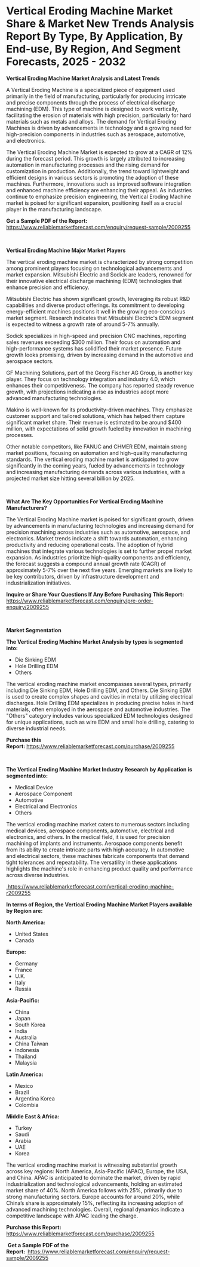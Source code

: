 <p><h1>Vertical Eroding Machine Market Share & Market New Trends Analysis Report By Type, By Application, By End-use, By Region, And Segment Forecasts, 2025 - 2032</h1></p><p><strong>Vertical Eroding Machine Market Analysis and Latest Trends</strong></p>
<p><p>A Vertical Eroding Machine is a specialized piece of equipment used primarily in the field of manufacturing, particularly for producing intricate and precise components through the process of electrical discharge machining (EDM). This type of machine is designed to work vertically, facilitating the erosion of materials with high precision, particularly for hard materials such as metals and alloys. The demand for Vertical Eroding Machines is driven by advancements in technology and a growing need for high-precision components in industries such as aerospace, automotive, and electronics. </p><p>The Vertical Eroding Machine Market is expected to grow at a CAGR of 12% during the forecast period. This growth is largely attributed to increasing automation in manufacturing processes and the rising demand for customization in production. Additionally, the trend toward lightweight and efficient designs in various sectors is promoting the adoption of these machines. Furthermore, innovations such as improved software integration and enhanced machine efficiency are enhancing their appeal. As industries continue to emphasize precision engineering, the Vertical Eroding Machine market is poised for significant expansion, positioning itself as a crucial player in the manufacturing landscape.</p></p>
<p><strong>Get a Sample PDF of the Report:&nbsp;</strong> <a href="https://www.reliablemarketforecast.com/enquiry/request-sample/2009255?utm_campaign=2803&utm_medium=2&utm_source=Github&utm_content=ia&utm_term=12042025&utm_id=vertical-eroding-machine">https://www.reliablemarketforecast.com/enquiry/request-sample/2009255</a></p>
<p>&nbsp;</p>
<p><strong>Vertical Eroding Machine Major Market Players</strong></p>
<p><p>The vertical eroding machine market is characterized by strong competition among prominent players focusing on technological advancements and market expansion. Mitsubishi Electric and Sodick are leaders, renowned for their innovative electrical discharge machining (EDM) technologies that enhance precision and efficiency. </p><p>Mitsubishi Electric has shown significant growth, leveraging its robust R&D capabilities and diverse product offerings. Its commitment to developing energy-efficient machines positions it well in the growing eco-conscious market segment. Research indicates that Mitsubishi Electric's EDM segment is expected to witness a growth rate of around 5-7% annually.</p><p>Sodick specializes in high-speed and precision CNC machines, reporting sales revenues exceeding $300 million. Their focus on automation and high-performance systems has solidified their market presence. Future growth looks promising, driven by increasing demand in the automotive and aerospace sectors.</p><p>GF Machining Solutions, part of the Georg Fischer AG Group, is another key player. They focus on technology integration and industry 4.0, which enhances their competitiveness. The company has reported steady revenue growth, with projections indicating a rise as industries adopt more advanced manufacturing technologies.</p><p>Makino is well-known for its productivity-driven machines. They emphasize customer support and tailored solutions, which has helped them capture significant market share. Their revenue is estimated to be around $400 million, with expectations of solid growth fueled by innovation in machining processes.</p><p>Other notable competitors, like FANUC and CHMER EDM, maintain strong market positions, focusing on automation and high-quality manufacturing standards. The vertical eroding machine market is anticipated to grow significantly in the coming years, fueled by advancements in technology and increasing manufacturing demands across various industries, with a projected market size hitting several billion by 2025.</p></p>
<p>&nbsp;</p>
<p><strong>What Are The Key Opportunities For Vertical Eroding Machine Manufacturers?</strong></p>
<p><p>The Vertical Eroding Machine market is poised for significant growth, driven by advancements in manufacturing technologies and increasing demand for precision machining across industries such as automotive, aerospace, and electronics. Market trends indicate a shift towards automation, enhancing productivity and reducing operational costs. The adoption of hybrid machines that integrate various technologies is set to further propel market expansion. As industries prioritize high-quality components and efficiency, the forecast suggests a compound annual growth rate (CAGR) of approximately 5-7% over the next five years. Emerging markets are likely to be key contributors, driven by infrastructure development and industrialization initiatives.</p></p>
<p><strong>Inquire or Share Your Questions If Any Before Purchasing This Report:</strong> <a href="https://www.reliablemarketforecast.com/enquiry/pre-order-enquiry/2009255?utm_campaign=2803&utm_medium=2&utm_source=Github&utm_content=ia&utm_term=12042025&utm_id=vertical-eroding-machine">https://www.reliablemarketforecast.com/enquiry/pre-order-enquiry/2009255</a></p>
<p>&nbsp;</p>
<p><strong>Market Segmentation</strong></p>
<p><strong>The Vertical Eroding Machine Market Analysis by types is segmented into:</strong></p>
<p><ul><li>Die Sinking EDM</li><li>Hole Drilling EDM</li><li>Others</li></ul></p>
<p><p>The vertical eroding machine market encompasses several types, primarily including Die Sinking EDM, Hole Drilling EDM, and Others. Die Sinking EDM is used to create complex shapes and cavities in metal by utilizing electrical discharges. Hole Drilling EDM specializes in producing precise holes in hard materials, often employed in the aerospace and automotive industries. The "Others" category includes various specialized EDM technologies designed for unique applications, such as wire EDM and small hole drilling, catering to diverse industrial needs.</p></p>
<p><strong>Purchase this Report:&nbsp;</strong><a href="https://www.reliablemarketforecast.com/purchase/2009255?utm_campaign=2803&utm_medium=2&utm_source=Github&utm_content=ia&utm_term=12042025&utm_id=vertical-eroding-machine">https://www.reliablemarketforecast.com/purchase/2009255</a></p>
<p>&nbsp;</p>
<p><strong>The Vertical Eroding Machine Market Industry Research by Application is segmented into:</strong></p>
<p><ul><li>Medical Device</li><li>Aerospace Component</li><li>Automotive</li><li>Electrical and Electronics</li><li>Others</li></ul></p>
<p><p>The vertical eroding machine market caters to numerous sectors including medical devices, aerospace components, automotive, electrical and electronics, and others. In the medical field, it is used for precision machining of implants and instruments. Aerospace components benefit from its ability to create intricate parts with high accuracy. In automotive and electrical sectors, these machines fabricate components that demand tight tolerances and repeatability. The versatility in these applications highlights the machine's role in enhancing product quality and performance across diverse industries.</p></p>
<p><a href="https://www.reliablemarketforecast.com/vertical-eroding-machine-r2009255?utm_campaign=2803&utm_medium=2&utm_source=Github&utm_content=ia&utm_term=12042025&utm_id=vertical-eroding-machine">&nbsp;https://www.reliablemarketforecast.com/vertical-eroding-machine-r2009255</a></p>
<p><strong>In terms of Region, the Vertical Eroding Machine Market Players available by Region are:</strong></p>
<p>
    <p> <strong> North America: </strong>
        <ul>
            <li>United States</li>
            <li>Canada</li>
        </ul>
        </p> 
    <p> <strong> Europe: </strong>
        <ul>
            <li>Germany</li>
            <li>France</li>
            <li>U.K.</li>
            <li>Italy</li>
            <li>Russia</li>
        </ul>
        </p> 
    <p> <strong> Asia-Pacific: </strong>
        <ul>
            <li>China</li>
            <li>Japan</li>
            <li>South Korea</li>
            <li>India</li>
            <li>Australia</li>
            <li>China Taiwan</li>
            <li>Indonesia</li>
            <li>Thailand</li>
            <li>Malaysia</li>
        </ul>
        </p> 
    <p> <strong> Latin America: </strong>
        <ul>
            <li>Mexico</li>
            <li>Brazil</li>
            <li>Argentina Korea</li>
            <li>Colombia</li>
        </ul>
        </p> 
    <p> <strong> Middle East & Africa: </strong>
        <ul>
            <li>Turkey</li>
            <li>Saudi</li>
            <li>Arabia</li>
            <li>UAE</li>
            <li>Korea</li>
        </ul>
    </p>
    </p>
<p><p>The vertical eroding machine market is witnessing substantial growth across key regions: North America, Asia-Pacific (APAC), Europe, the USA, and China. APAC is anticipated to dominate the market, driven by rapid industrialization and technological advancements, holding an estimated market share of 40%. North America follows with 25%, primarily due to strong manufacturing sectors. Europe accounts for around 20%, while China’s share is approximately 15%, reflecting its increasing adoption of advanced machining technologies. Overall, regional dynamics indicate a competitive landscape with APAC leading the charge.</p></p>
<p><strong>Purchase this Report: </strong><a href="https://www.reliablemarketforecast.com/purchase/2009255?utm_campaign=2803&utm_medium=2&utm_source=Github&utm_content=ia&utm_term=12042025&utm_id=vertical-eroding-machine">https://www.reliablemarketforecast.com/purchase/2009255</a></p>
<p>&nbsp;<strong>Get a Sample PDF of the Report:&nbsp;&nbsp;</strong><a href="https://www.reliablemarketforecast.com/enquiry/request-sample/2009255?utm_campaign=2803&utm_medium=2&utm_source=Github&utm_content=ia&utm_term=12042025&utm_id=vertical-eroding-machine">https://www.reliablemarketforecast.com/enquiry/request-sample/2009255</a></p>
<p><strong></strong></p>
<p><p></p><p></p><p></p></p>